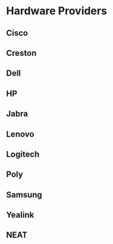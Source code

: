 # Hardware Providers

## Cisco
## Creston
## Dell
## HP
## Jabra
## Lenovo
## Logitech
## Poly
## Samsung
## Yealink
## NEAT

